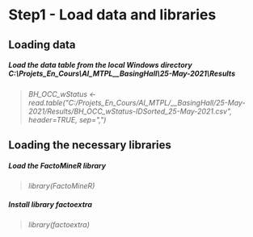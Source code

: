 # Step1 - Load data and libraries

## Loading data

##### Load the data table from the local Windows directory C:\Projets_En_Cours\AI_MTPL\__BasingHall\25-May-2021\Results
> <em>BH_OCC_wStatus <- read.table("C:/Projets_En_Cours/AI_MTPL/__BasingHall/25-May-2021/Results/BH_OCC_wStatus-IDSorted_25-May-2021.csv", header=TRUE, sep=",")</em>

## Loading the necessary libraries

##### Load the FactoMineR library
> <em>library(FactoMineR)</em>
##### Install library factoextra 
> <em>library(factoextra)</em>
